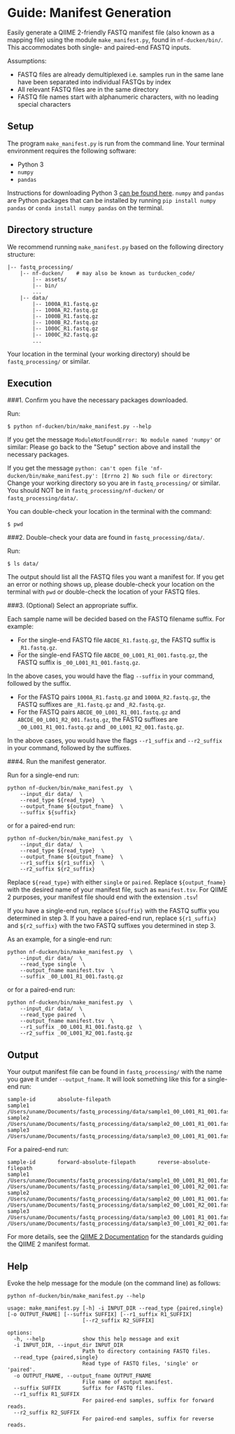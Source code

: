 # Guide: Manifest Generation

Easily generate a QIIME 2-friendly FASTQ manifest file (also known as a mapping file) using the module `make_manifest.py`, found in `nf-ducken/bin/`. This accommodates both single- and paired-end FASTQ inputs.

Assumptions:

* FASTQ files are already demultiplexed i.e. samples run in the same lane have been separated into individual FASTQs by index
* All relevant FASTQ files are in the same directory
* FASTQ file names start with alphanumeric characters, with no leading special characters

## Setup

The program `make_manifest.py` is run from the command line. Your terminal environment requires the following software:

* Python 3
* `numpy`
* `pandas`

Instructions for downloading Python 3 [can be found here](https://www.python.org/downloads/). `numpy` and `pandas` are Python packages that can be installed by running `pip install numpy pandas` or `conda install numpy pandas` on the terminal.

## Directory structure

We recommend running `make_manifest.py` based on the following directory structure:

```
|-- fastq_processing/
    |-- nf-ducken/    # may also be known as turducken_code/
        |-- assets/
        |-- bin/
        ...
    |-- data/
        |-- 1000A_R1.fastq.gz
        |-- 1000A_R2.fastq.gz
        |-- 1000B_R1.fastq.gz
        |-- 1000B_R2.fastq.gz
        |-- 1000C_R1.fastq.gz
        |-- 1000C_R2.fastq.gz
        ...
```

Your location in the terminal (your working directory) should be `fastq_processing/` or similar.

## Execution

###1. Confirm you have the necessary packages downloaded.

Run:

```commandline
$ python nf-ducken/bin/make_manifest.py --help
```

If you get the message `ModuleNotFoundError: No module named 'numpy'` or similar: Please go back to the "Setup" section above and install the necessary packages.

If you get the message `python: can't open file 'nf-ducken/bin/make_manifest.py': [Errno 2] No such file or directory`: Change your working directory so you are in `fastq_processing/` or similar. You should NOT be in `fastq_processing/nf-ducken/` or `fastq_processing/data/`.

You can double-check your location in the terminal with the command:

```commandline
$ pwd
```

###2. Double-check your data are found in `fastq_processing/data/`.

Run:

```commandline
$ ls data/
```

The output should list all the FASTQ files you want a manifest for. If you get an error or nothing shows up, please double-check your location on the terminal with `pwd` or double-check the location of your FASTQ files.

###3. (Optional) Select an appropriate suffix.

Each sample name will be decided based on the FASTQ filename suffix. For example:

* For the single-end FASTQ file `ABCDE_R1.fastq.gz`, the FASTQ suffix is `_R1.fastq.gz`.
* For the single-end FASTQ file `ABCDE_00_L001_R1_001.fastq.gz`, the FASTQ suffix is `_00_L001_R1_001.fastq.gz`.

In the above cases, you would have the flag `--suffix` in your command, followed by the suffix.

* For the FASTQ pairs `1000A_R1.fastq.gz` and `1000A_R2.fastq.gz`, the FASTQ suffixes are `_R1.fastq.gz` and `_R2.fastq.gz`.
* For the FASTQ pairs `ABCDE_00_L001_R1_001.fastq.gz` and `ABCDE_00_L001_R2_001.fastq.gz`, the FASTQ suffixes are `_00_L001_R1_001.fastq.gz` and `_00_L001_R2_001.fastq.gz`.

In the above cases, you would have the flags `--r1_suffix` and `--r2_suffix` in your command, followed by the suffixes.

###4. Run the manifest generator.

Run for a single-end run:

```commandline
python nf-ducken/bin/make_manifest.py  \
    --input_dir data/  \
    --read_type ${read_type}  \
    --output_fname ${output_fname}  \
    --suffix ${suffix}
```

or for a paired-end run:

```commandline
python nf-ducken/bin/make_manifest.py  \
    --input_dir data/  \
    --read_type ${read_type}  \
    --output_fname ${output_fname}  \
    --r1_suffix ${r1_suffix}  \
    --r2_suffix ${r2_suffix}
```

Replace `${read_type}` with either `single` or `paired`. Replace `${output_fname}` with the desired name of your manifest file, such as `manifest.tsv`. For QIIME 2 purposes, your manifest file should end with the extension `.tsv`!

If you have a single-end run, replace `${suffix}` with the FASTQ suffix you determined in step 3. If you have a paired-end run, replace `${r1_suffix}` and `${r2_suffix}` with the two FASTQ suffixes you determined in step 3.

As an example, for a single-end run:

```commandline
python nf-ducken/bin/make_manifest.py  \
    --input_dir data/  \
    --read_type single  \
    --output_fname manifest.tsv  \
    --suffix _00_L001_R1_001.fastq.gz
```

or for a paired-end run:

```commandline
python nf-ducken/bin/make_manifest.py  \
    --input_dir data/  \
    --read_type paired  \
    --output_fname manifest.tsv  \
    --r1_suffix _00_L001_R1_001.fastq.gz  \
    --r2_suffix _00_L001_R2_001.fastq.gz
```

## Output

Your output manifest file can be found in `fastq_processing/` with the name you gave it under `--output_fname`. It will look something like this for a single-end run:

```
sample-id       absolute-filepath
sample1   /Users/uname/Documents/fastq_processing/data/sample1_00_L001_R1_001.fastq.gz
sample2   /Users/uname/Documents/fastq_processing/data/sample2_00_L001_R1_001.fastq.gz
sample3   /Users/uname/Documents/fastq_processing/data/sample3_00_L001_R1_001.fastq.gz
```

For a paired-end run:

```
sample-id       forward-absolute-filepath       reverse-absolute-filepath
sample1   /Users/uname/Documents/fastq_processing/data/sample1_00_L001_R1_001.fastq.gz   /Users/uname/Documents/fastq_processing/data/sample1_00_L001_R2_001.fastq.gz
sample2   /Users/uname/Documents/fastq_processing/data/sample2_00_L001_R1_001.fastq.gz   /Users/uname/Documents/fastq_processing/data/sample2_00_L001_R2_001.fastq.gz
sample3   /Users/uname/Documents/fastq_processing/data/sample3_00_L001_R1_001.fastq.gz   /Users/uname/Documents/fastq_processing/data/sample3_00_L001_R2_001.fastq.gz
```

For more details, see the [QIIME 2 Documentation](https://docs.qiime2.org/2024.2/tutorials/importing/#id18) for the standards guiding the QIIME 2 manifest format.

## Help

Evoke the help message for the module (on the command line) as follows:

```commandline
python nf-ducken/bin/make_manifest.py --help

usage: make_manifest.py [-h] -i INPUT_DIR --read_type {paired,single} [-o OUTPUT_FNAME] [--suffix SUFFIX] [--r1_suffix R1_SUFFIX]
                        [--r2_suffix R2_SUFFIX]

options:
  -h, --help            show this help message and exit
  -i INPUT_DIR, --input_dir INPUT_DIR
                        Path to directory containing FASTQ files.
  --read_type {paired,single}
                        Read type of FASTQ files, 'single' or 'paired'.
  -o OUTPUT_FNAME, --output_fname OUTPUT_FNAME
                        File name of output manifest.
  --suffix SUFFIX       Suffix for FASTQ files.
  --r1_suffix R1_SUFFIX
                        For paired-end samples, suffix for forward reads.
  --r2_suffix R2_SUFFIX
                        For paired-end samples, suffix for reverse reads.
```